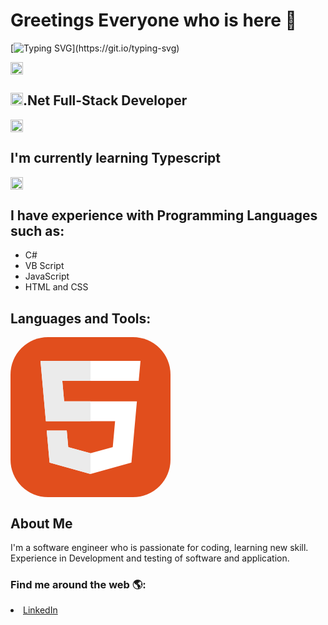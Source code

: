 <!-- # shivanisolanki29? -->

# Greetings Everyone who is here 🫶

[![Typing SVG](https://readme-typing-svg.demolab.com/?lines=I+am+Full+Stack+Developer..❤;Love+to+learn+new+stuffs..;)](https://git.io/typing-svg)

<img src="https://raw.githubusercontent.com/Tarikul-Islam-Anik/Animated-Fluent-Emojis/master/Emojis/Hand%20gestures/Index%20Pointing%20Up.png" alt="Index finger up" width="20px"><h2><img src="https://raw.githubusercontent.com/Tarikul-Islam-Anik/Animated-Fluent-Emojis/master/Emojis/Hand%20gestures/Index%20Pointing%20Up.png" alt="Index finger up" width="20px">.Net Full-Stack Developer</h2>
<img src ="https://raw.githubusercontent.com/Tarikul-Islam-Anik/Animated-Fluent-Emojis/master/Emojis/Hand%20gestures/Eyes.png" alt= "eyes" width ="20px"><h2>I'm currently learning Typescript </h2>

<img src =" https://raw.githubusercontent.com/Tarikul-Islam-Anik/Animated-Fluent-Emojis/master/Emojis/Hand%20gestures/Flexed%20Biceps.png" alt= "Biceps" width ="20px"><h2>I have experience with Programming Languages such as:</h2>

 <ul>
 <li> C#</li>
 <li>VB Script</li>
 <li>JavaScript</li>
 <li>HTML and CSS</li>
 </ul>
<h2>Languages and Tools:</h2>
<p>
<svg xmlns="http://www.w3.org/2000/svg" width="256" height="256" fill="none" viewBox="0 0 256 256"><rect width="256" height="256" fill="#E14E1D" rx="60"/><path fill="#fff" d="M48 38L56.6098 134.593H167.32L163.605 176.023L127.959 185.661L92.38 176.037L90.0012 149.435H57.9389L62.5236 200.716L127.951 218.888L193.461 200.716L202.244 102.655H85.8241L82.901 69.9448H205.041H205.139L208 38H48Z"/><path fill="#EBEBEB" d="M128 38H48L56.6098 134.593H128V102.655H85.8241L82.901 69.9448H128V38Z"/><path fill="#EBEBEB" d="M128 185.647L127.959 185.661L92.38 176.037L90.0012 149.435H57.9388L62.5236 200.716L127.951 218.888L128 218.874V185.647Z"/></svg></p>
<h2>About Me</h2>
<p>I'm a software engineer who is passionate for coding, learning new skill.
Experience in Development and testing of software and application.<p>

<h3>Find me around the web 🌎:</h3>
<li>
<a href="https://www.linkedin.com/in/shivani-solanki/" >LinkedIn</a>
</li>
